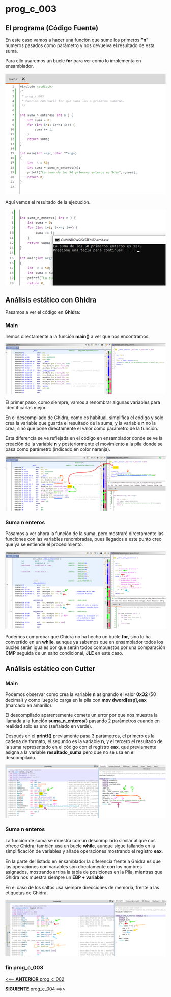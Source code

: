 # prog_c_003


## El programa (Código Fuente)

En este caso vamos a hacer una función que sume los primeros **"n"** numeros pasados como parámetro y nos devuelva el resultado de esta suma.

Para ello usaremos un bucle **for** para ver como lo implementa en ensamblador.

![img_001](img/img_001.png "código fuente") 

Aquí vemos el resultado de la ejecución.

![img_002](img/img_002.png "ejecución") 


## Análisis estático con Ghidra

Pasamos a ver el código en **Ghidra**:


### Main

Iremos directamente a la función **main()** a ver que nos encontramos.

![img_003](img/img_003.png "main")

El primer paso, como siempre, vamos a renombrar algunas variables para identificarlas mejor.

En el descompilado de Ghidra, como es habitual, simplifica el código y solo crea la variable que guarda el resultado de la suma, y la variable **n** no la crea, sinó que pone directamente el valor como parámetro de la función. 

Esta diferencia se ve reflejada en el código en ensamblador donde se ve la creación de la variable **n** y posteriormente el movimiento a la pila donde se pasa como parámetro (indicado en color naranja).

![img_004](img/img_004.png "variables")

### Suma n enteros

Pasamos a ver ahora la función de la suma, pero mostraré directamente las funciones con las variables renombradas, pues llegados a este punto creo que ya se entiende el procedimiento.

![img_005](img/img_005.png "suma n enteros")

Podemos comprobar que Ghidra no ha hecho un bucle **for**, sino lo ha convertido en un **while**, aunque ya sabemos que en ensamblador todos los bucles serán iguales por que serán todos compuestos por una comparación **CMP** seguida de un salto condicional, **JLE** en este caso. 
 

## Análisis estático con Cutter

### Main

Podemos observar como crea la variable **n** asignando el valor **0x32** (50 decimal) y como luego lo carga en la pila con **mov dword[esp],eax** (marcado en amarillo).

El descompilado aparentemente comete un error por que nos muestra la llamada a la función **suma_n_enteros()** pasando 2 parámetros cuando en realidad solo es uno (señalado en verde).

Después en el **printf()** previamente pasa 3 parámetros, el primero es la cadena de formato, el segundo es la variable **n**, y el tercero el resultado de la suma representado en el código con el registro **eax**, que previamente asigna a la variable **resultado_suma** pero que no se usa en el descompilado.

![img_006](img/img_006.png "main")

### Suma n enteros

La función de suma se muestra con un descompilado similar al que nos ofrece Ghidra; también usa un bucle **while**, aunque sigue fallando en la simplificación de variables y añade operaciones mostrando el registro **eax**.

En la parte del listado en ensamblador la diferencia frente a Ghidra es que las operaciones con variables son directamente con los nombres asignados, mostrando arriba la tabla de posiciones en la Pila, mientras que Ghidra nos muestra siempre un **EBP + variable**

En el caso de los saltos usa siempre direcciones de memoria, frente a las etiquetas de Ghidra.

![img_007](img/img_007.png "suma n enteros")


### fin prog_c_003

[<<== **ANTERIOR** prog_c_002](../prog_c_002/prog_c_002.md)

[**SIGUIENTE** prog_c_004 ==>>](../prog_c_004/prog_c_004.md)
